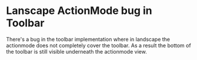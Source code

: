 # Lanscape ActionMode bug in Toolbar

There's a bug in the toolbar implementation where in landscape the actionmode does not completely cover the toolbar. As a result the bottom of the toolbar is still visible underneath the actionmode view.
